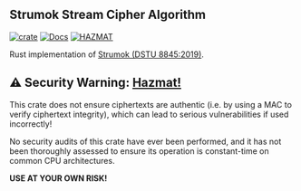## Strumok Stream Cipher Algorithm

[![crate](https://img.shields.io/crates/v/dstu8845.svg)](https://crates.io/crates/dstu8845)
[![Docs](https://docs.rs/dstu8845/badge.svg)](https://docs.rs/dstu8845/1.0.0/dstu8845/)
[![HAZMAT](https://img.shields.io/badge/crypto-hazmat%E2%9A%A0-red.svg)](HAZMAT.md)

Rust implementation of [Strumok (DSTU 8845:2019)](https://uk.wikipedia.org/wiki/%D0%A1%D0%A2%D0%A0%D0%A3%D0%9C%D0%9E%D0%9A_(%D1%88%D0%B8%D1%84%D1%80)).

## ⚠️ Security Warning: [Hazmat!](HAZMAT.md)

This crate does not ensure ciphertexts are authentic (i.e. by using a MAC to
verify ciphertext integrity), which can lead to serious vulnerabilities
if used incorrectly!

No security audits of this crate have ever been performed, and it has not been
thoroughly assessed to ensure its operation is constant-time on common CPU
architectures.

**USE AT YOUR OWN RISK!**